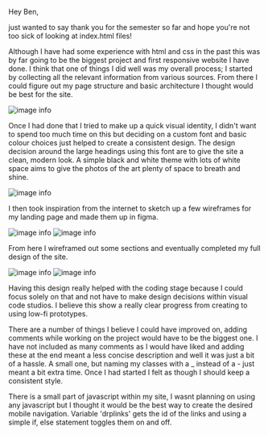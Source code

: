 Hey Ben, 

just wanted to say thank you for the semester so far and hope you're not too sick of looking at index.html files! 

Although I have had some experience with html and css in the past this was by far going to be the biggest project and first responsive website I have done. I think that one of things I did well was my overall process; I started by collecting all the relevant information from various sources. From there I could figure out my page structure and basic architecture I thought would be best for the site. 

![image info](/assets/images/reflections/pages.png)


Once I had done that I tried to make up a quick visual identity, I didn't want to spend too much time on this but deciding on a custom font and basic colour choices just helped to create a consistent design. The design decision around the large headings using this font are to give the site a clean, modern look. A simple black and white theme with lots of white space aims to give the photos of the art plenty of space to breath and shine.

![image info](/assets/images/reflections/type.png)

I then took inspiration from the internet to sketch up a few wireframes for my landing page and made them up in figma. 

![image info](/assets/images/reflections/sketches1.jpg)
![image info](/assets/images/reflections/sketches2.jpg)

From here I wireframed out some sections and eventually completed my full design of the site. 

![image info](/assets/images/reflections/sections.png)
![image info](/assets/images/reflections/final.png)

Having this design really helped with the coding stage because I could focus solely on that and not have to make design decisions within visual code studios. I believe this show a really clear progress from creating to using low-fi prototypes. 

There are a number of things I believe I could have improved on, adding comments while working on the project would have to be the biggest one. I have not included as many comments as I would have liked and adding these at the end meant a less concise description and well it was just a bit of a hassle. A small one, but naming my classes with a _ instead of a - just meant a bit extra time. Once I had started I felt as though I should keep a consistent style. 

There is a small part of javascript within my site, I wasnt planning on using any javascript but I thought it would be the best way to create the desired mobile navigation. Variable 'drplinks' gets the id of the links and using a simple if, else statement toggles them on and off. 